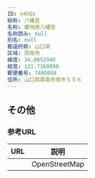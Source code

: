 ```yaml
---
ID: o4hQs
総称: 八幡宮
名称: 慶飛原八幡宮
名称読み: null
別名: null
都道府県: 山口県
区域: 周南市
緯度: 34.0852946
経度: 131.7160898
郵便番号: 7460084
住所: 山口県周南市夜市５５６
---
```


## その他

### 参考URL

| URL | 説明          |
| --- | ------------- |
|     | OpenStreetMap |

